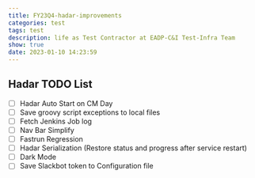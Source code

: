 ```yaml
---
title: FY23Q4-hadar-improvements
categories: test
tags: test
description: life as Test Contractor at EADP-C&I Test-Infra Team
show: true
date: 2023-01-10 14:23:59
---
```

## Hadar TODO List

- [ ] Hadar Auto Start on CM Day
- [ ] Save groovy script exceptions to local files
- [ ] Fetch Jenkins Job log
- [ ] Nav Bar Simplify
- [ ] Fastrun Regression
- [ ] Hadar Serialization (Restore status and progress after service restart)
- [ ] Dark Mode
- [ ] Save Slackbot token to Configuration file
